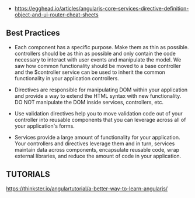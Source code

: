 


- https://egghead.io/articles/angularjs-core-services-directive-definition-object-and-ui-router-cheat-sheets



## Best Practices
- Each component has a specific purpose. Make them as thin as possible. controllers should be as thin as possible and 
  only contain the code necessary to interact with user events and manipulate the model. We saw how common functionality 
  should be moved to a base controller and the $controller service can be used to inherit the common functionality in 
  your application controllers.

- Directives are responsible for manipulating DOM within your application and provide a way to extend the HTML syntax 
  with new functionality. DO NOT manipulate the DOM inside services, controllers, etc.
  
- Use validation directives help you to move validation code out of your controller into reusable components that you 
  can leverage across all of your application's forms.

- Services provide a large amount of functionality for your application. Your controllers and directives leverage them 
  and in turn, services maintain data across components, encapsulate reusable code, wrap external libraries, and reduce 
  the amount of code in your application.



## TUTORIALS
https://thinkster.io/angulartutorial/a-better-way-to-learn-angularjs/